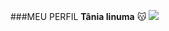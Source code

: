 ###MEU PERFIL
**Tânia Iinuma**
😽
![](https://network.grupoabril.com.br/wp-content/uploads/sites/4/2016/12/vhcctpw.gif)
